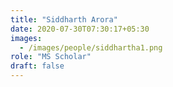 ```yaml
---
title: "Siddharth Arora"
date: 2020-07-30T07:30:17+05:30
images:
  - /images/people/siddhartha1.png
role: "MS Scholar" 
draft: false
---
```

